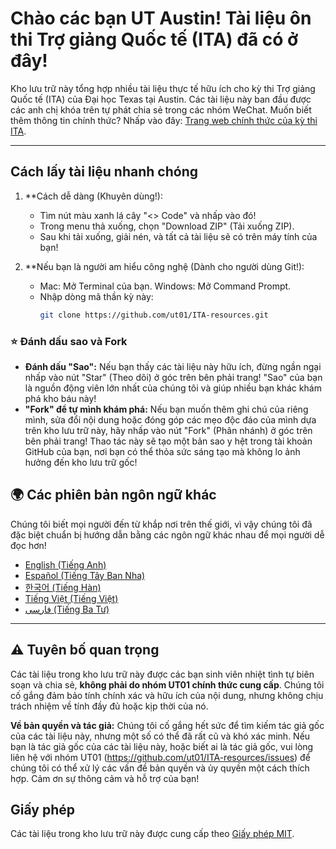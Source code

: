 # Chào các bạn UT Austin! Tài liệu ôn thi Trợ giảng Quốc tế (ITA) đã có ở đây!

Kho lưu trữ này tổng hợp nhiều tài liệu thực tế hữu ích cho kỳ thi Trợ giảng Quốc tế (ITA) của Đại học Texas tại Austin. Các tài liệu này ban đầu được các anh chị khóa trên tự phát chia sẻ trong các nhóm WeChat. Muốn biết thêm thông tin chính thức? Nhấp vào đây: [Trang web chính thức của kỳ thi ITA](https://global.utexas.edu/english-language-center/resources/international-teaching-assistants).

---

## Cách lấy tài liệu nhanh chóng

1.  **Cách dễ dàng (Khuyên dùng!):
    *   Tìm nút màu xanh lá cây "<> Code" và nhấp vào đó!
    *   Trong menu thả xuống, chọn "Download ZIP" (Tải xuống ZIP).
    *   Sau khi tải xuống, giải nén, và tất cả tài liệu sẽ có trên máy tính của bạn!

2.  **Nếu bạn là người am hiểu công nghệ (Dành cho người dùng Git!):
    *   Mac: Mở Terminal của bạn. Windows: Mở Command Prompt.
    *   Nhập dòng mã thần kỳ này:
        ```bash
        git clone https://github.com/ut01/ITA-resources.git
        ```

### ⭐ Đánh dấu sao và Fork

*   **Đánh dấu "Sao":** Nếu bạn thấy các tài liệu này hữu ích, đừng ngần ngại nhấp vào nút "Star" (Theo dõi) ở góc trên bên phải trang! "Sao" của bạn là nguồn động viên lớn nhất của chúng tôi và giúp nhiều bạn khác khám phá kho báu này!
*   **"Fork" để tự mình khám phá:** Nếu bạn muốn thêm ghi chú của riêng mình, sửa đổi nội dung hoặc đóng góp các mẹo độc đáo của mình dựa trên kho lưu trữ này, hãy nhấp vào nút "Fork" (Phân nhánh) ở góc trên bên phải trang! Thao tác này sẽ tạo một bản sao y hệt trong tài khoản GitHub của bạn, nơi bạn có thể thỏa sức sáng tạo mà không lo ảnh hưởng đến kho lưu trữ gốc!

## 🌍 Các phiên bản ngôn ngữ khác

Chúng tôi biết mọi người đến từ khắp nơi trên thế giới, vì vậy chúng tôi đã đặc biệt chuẩn bị hướng dẫn bằng các ngôn ngữ khác nhau để mọi người dễ đọc hơn!

*   [English (Tiếng Anh)](./translations/README.en.md)
*   [Español (Tiếng Tây Ban Nha)](./translations/README.es.md)
*   [한국어 (Tiếng Hàn)](./translations/README.ko.md)
*   [Tiếng Việt (Tiếng Việt)](./translations/README.vi.md)
*   [فارسی (Tiếng Ba Tư)](./translations/README.fa.md)

---

## ⚠️ Tuyên bố quan trọng

Các tài liệu trong kho lưu trữ này được các bạn sinh viên nhiệt tình tự biên soạn và chia sẻ, **không phải do nhóm UT01 chính thức cung cấp**. Chúng tôi cố gắng đảm bảo tính chính xác và hữu ích của nội dung, nhưng không chịu trách nhiệm về tính đầy đủ hoặc kịp thời của nó.

**Về bản quyền và tác giả:** Chúng tôi cố gắng hết sức để tìm kiếm tác giả gốc của các tài liệu này, nhưng một số có thể đã rất cũ và khó xác minh. Nếu bạn là tác giả gốc của các tài liệu này, hoặc biết ai là tác giả gốc, vui lòng liên hệ với nhóm UT01 (https://github.com/ut01/ITA-resources/issues) để chúng tôi có thể xử lý các vấn đề bản quyền và ủy quyền một cách thích hợp. Cảm ơn sự thông cảm và hỗ trợ của bạn!

## Giấy phép

Các tài liệu trong kho lưu trữ này được cung cấp theo [Giấy phép MIT](LICENSE).
